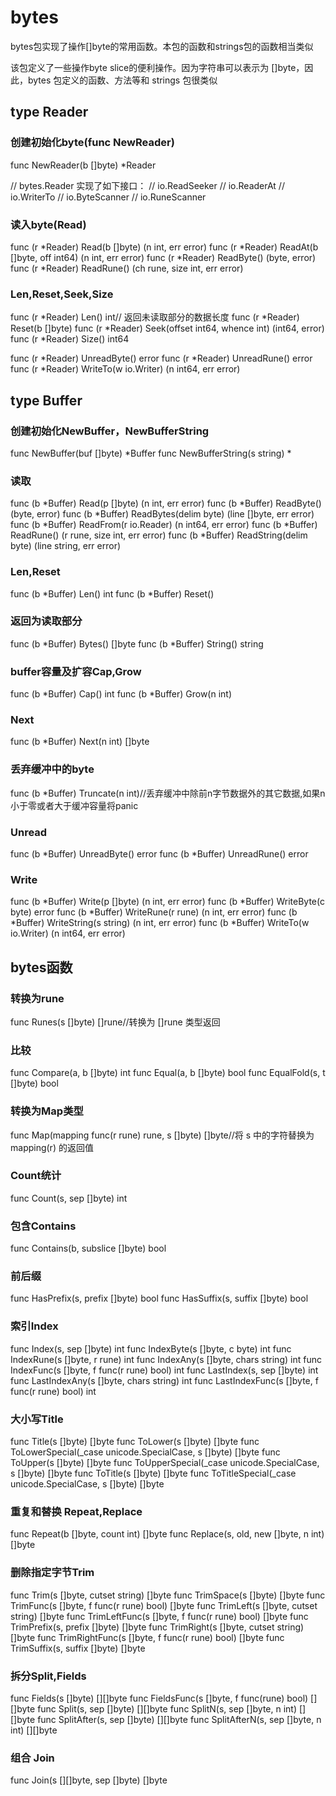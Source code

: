 # bytes

bytes包实现了操作[]byte的常用函数。本包的函数和strings包的函数相当类似

该包定义了一些操作byte slice的便利操作。因为字符串可以表示为 []byte，因此，bytes 包定义的函数、方法等和 strings 包很类似

## type Reader

### 创建初始化byte(func NewReader)

func NewReader(b []byte) *Reader

// bytes.Reader 实现了如下接口：
// io.ReadSeeker
// io.ReaderAt
// io.WriterTo
// io.ByteScanner
// io.RuneScanner

### 读入byte(Read)

func (r *Reader) Read(b []byte) (n int, err error)
func (r *Reader) ReadAt(b []byte, off int64) (n int, err error)
func (r *Reader) ReadByte() (byte, error)
func (r *Reader) ReadRune() (ch rune, size int, err error)

### Len,Reset,Seek,Size

func (r *Reader) Len() int// 返回未读取部分的数据长度
func (r *Reader) Reset(b []byte)
func (r *Reader) Seek(offset int64, whence int) (int64, error)
func (r *Reader) Size() int64

func (r *Reader) UnreadByte() error
func (r *Reader) UnreadRune() error
func (r *Reader) WriteTo(w io.Writer) (n int64, err error)

## type Buffer

### 创建初始化NewBuffer，NewBufferString

func NewBuffer(buf []byte) *Buffer
func NewBufferString(s string) *

### 读取

func (b *Buffer) Read(p []byte) (n int, err error)
func (b *Buffer) ReadByte() (byte, error)
func (b *Buffer) ReadBytes(delim byte) (line []byte, err error)
func (b *Buffer) ReadFrom(r io.Reader) (n int64, err error)
func (b *Buffer) ReadRune() (r rune, size int, err error)
func (b *Buffer) ReadString(delim byte) (line string, err error)

### Len,Reset

func (b *Buffer) Len() int
func (b *Buffer) Reset()

### 返回为读取部分

func (b *Buffer) Bytes() []byte
func (b *Buffer) String() string

### buffer容量及扩容Cap,Grow

func (b *Buffer) Cap() int
func (b *Buffer) Grow(n int)

### Next

func (b *Buffer) Next(n int) []byte

### 丢弃缓冲中的byte

func (b *Buffer) Truncate(n int)//丢弃缓冲中除前n字节数据外的其它数据,如果n小于零或者大于缓冲容量将panic

### Unread

func (b *Buffer) UnreadByte() error
func (b *Buffer) UnreadRune() error

### Write

func (b *Buffer) Write(p []byte) (n int, err error)
func (b *Buffer) WriteByte(c byte) error
func (b *Buffer) WriteRune(r rune) (n int, err error)
func (b *Buffer) WriteString(s string) (n int, err error)
func (b *Buffer) WriteTo(w io.Writer) (n int64, err error)

## bytes函数

### 转换为rune

func Runes(s []byte) []rune//转换为 []rune 类型返回

### 比较

func Compare(a, b []byte) int
func Equal(a, b []byte) bool
func EqualFold(s, t []byte) bool

### 转换为Map类型

func Map(mapping func(r rune) rune, s []byte) []byte//将 s 中的字符替换为 mapping(r) 的返回值

### Count统计

func Count(s, sep []byte) int

### 包含Contains

func Contains(b, subslice []byte) bool

### 前后缀

func HasPrefix(s, prefix []byte) bool
func HasSuffix(s, suffix []byte) bool

### 索引Index

func Index(s, sep []byte) int
func IndexByte(s []byte, c byte) int
func IndexRune(s []byte, r rune) int
func IndexAny(s []byte, chars string) int
func IndexFunc(s []byte, f func(r rune) bool) int
func LastIndex(s, sep []byte) int
func LastIndexAny(s []byte, chars string) int
func LastIndexFunc(s []byte, f func(r rune) bool) int

### 大小写Title

func Title(s []byte) []byte
func ToLower(s []byte) []byte
func ToLowerSpecial(_case unicode.SpecialCase, s []byte) []byte
func ToUpper(s []byte) []byte
func ToUpperSpecial(_case unicode.SpecialCase, s []byte) []byte
func ToTitle(s []byte) []byte
func ToTitleSpecial(_case unicode.SpecialCase, s []byte) []byte

### 重复和替换 Repeat,Replace

func Repeat(b []byte, count int) []byte
func Replace(s, old, new []byte, n int) []byte

### 删除指定字节Trim

func Trim(s []byte, cutset string) []byte
func TrimSpace(s []byte) []byte
func TrimFunc(s []byte, f func(r rune) bool) []byte
func TrimLeft(s []byte, cutset string) []byte
func TrimLeftFunc(s []byte, f func(r rune) bool) []byte
func TrimPrefix(s, prefix []byte) []byte
func TrimRight(s []byte, cutset string) []byte
func TrimRightFunc(s []byte, f func(r rune) bool) []byte
func TrimSuffix(s, suffix []byte) []byte

### 拆分Split,Fields

func Fields(s []byte) [][]byte
func FieldsFunc(s []byte, f func(rune) bool) [][]byte
func Split(s, sep []byte) [][]byte
func SplitN(s, sep []byte, n int) [][]byte
func SplitAfter(s, sep []byte) [][]byte
func SplitAfterN(s, sep []byte, n int) [][]byte

### 组合 Join

func Join(s [][]byte, sep []byte) []byte